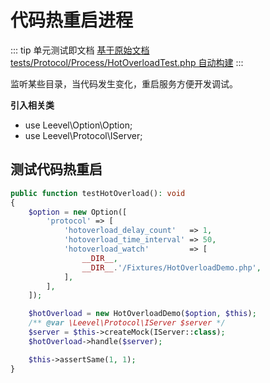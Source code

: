 # 代码热重启进程

::: tip 单元测试即文档
[基于原始文档 tests/Protocol/Process/HotOverloadTest.php 自动构建](https://github.com/hunzhiwange/framework/blob/master/tests/Protocol/Process/HotOverloadTest.php)
:::
    
监听某些目录，当代码发生变化，重启服务方便开发调试。

**引入相关类**

 * use Leevel\Option\Option;
 * use Leevel\Protocol\IServer;

## 测试代码热重启

``` php
public function testHotOverload(): void
{
    $option = new Option([
        'protocol' => [
            'hotoverload_delay_count'   => 1,
            'hotoverload_time_interval' => 50,
            'hotoverload_watch'         => [
                __DIR__,
                __DIR__.'/Fixtures/HotOverloadDemo.php',
            ],
        ],
    ]);

    $hotOverload = new HotOverloadDemo($option, $this);
    /** @var \Leevel\Protocol\IServer $server */
    $server = $this->createMock(IServer::class);
    $hotOverload->handle($server);

    $this->assertSame(1, 1);
}
```